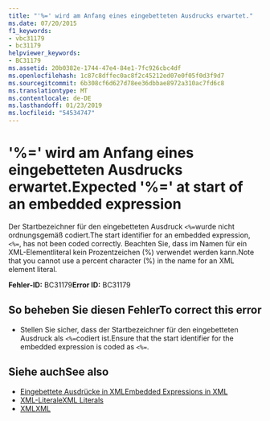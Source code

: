 ```yaml
---
title: "'%=' wird am Anfang eines eingebetteten Ausdrucks erwartet."
ms.date: 07/20/2015
f1_keywords:
- vbc31179
- bc31179
helpviewer_keywords:
- BC31179
ms.assetid: 20b0382e-1744-47e4-84e1-7fc926cbc4df
ms.openlocfilehash: 1c87c8dffec0ac8f2c45212ed07e0f05f0d3f9d7
ms.sourcegitcommit: 6b308cf6d627d78ee36dbbae8972a310ac7fd6c8
ms.translationtype: MT
ms.contentlocale: de-DE
ms.lasthandoff: 01/23/2019
ms.locfileid: "54534747"
---
```

# <a name="expected--at-start-of-an-embedded-expression"></a><span data-ttu-id="bc249-102">'%=' wird am Anfang eines eingebetteten Ausdrucks erwartet.</span><span class="sxs-lookup"><span data-stu-id="bc249-102">Expected '%=' at start of an embedded expression</span></span>
<span data-ttu-id="bc249-103">Der Startbezeichner für den eingebetteten Ausdruck `<%=`wurde nicht ordnungsgemäß codiert.</span><span class="sxs-lookup"><span data-stu-id="bc249-103">The start identifier for an embedded expression, `<%=`, has not been coded correctly.</span></span> <span data-ttu-id="bc249-104">Beachten Sie, dass im Namen für ein XML-Elementliteral kein Prozentzeichen (%) verwendet werden kann.</span><span class="sxs-lookup"><span data-stu-id="bc249-104">Note that you cannot use a percent character (%) in the name for an XML element literal.</span></span>  
  
 <span data-ttu-id="bc249-105">**Fehler-ID:** BC31179</span><span class="sxs-lookup"><span data-stu-id="bc249-105">**Error ID:** BC31179</span></span>  
  
## <a name="to-correct-this-error"></a><span data-ttu-id="bc249-106">So beheben Sie diesen Fehler</span><span class="sxs-lookup"><span data-stu-id="bc249-106">To correct this error</span></span>  
  
-   <span data-ttu-id="bc249-107">Stellen Sie sicher, dass der Startbezeichner für den eingebetteten Ausdruck als `<%=`codiert ist.</span><span class="sxs-lookup"><span data-stu-id="bc249-107">Ensure that the start identifier for the embedded expression is coded as `<%=`.</span></span>  
  
## <a name="see-also"></a><span data-ttu-id="bc249-108">Siehe auch</span><span class="sxs-lookup"><span data-stu-id="bc249-108">See also</span></span>
- [<span data-ttu-id="bc249-109">Eingebettete Ausdrücke in XML</span><span class="sxs-lookup"><span data-stu-id="bc249-109">Embedded Expressions in XML</span></span>](../../visual-basic/programming-guide/language-features/xml/embedded-expressions-in-xml.md)
- [<span data-ttu-id="bc249-110">XML-Literale</span><span class="sxs-lookup"><span data-stu-id="bc249-110">XML Literals</span></span>](../../visual-basic/language-reference/xml-literals/index.md)
- [<span data-ttu-id="bc249-111">XML</span><span class="sxs-lookup"><span data-stu-id="bc249-111">XML</span></span>](../../visual-basic/programming-guide/language-features/xml/index.md)
